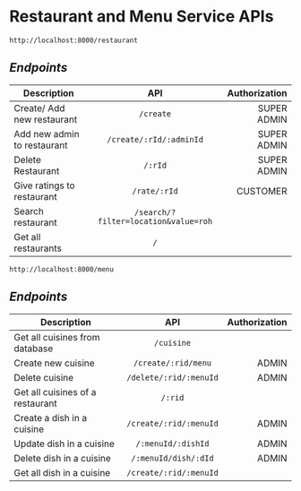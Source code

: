 # Restaurant and Menu Service APIs

```
http://localhost:8000/restaurant
```

## _Endpoints_

| Description       | API           | Authorization  |
| ------------- |:-------------:| -----:|
| Create/ Add new restaurant      | `/create` | SUPER ADMIN |
| Add new admin to restaurant     | `/create/:rId/:adminId`      |  SUPER ADMIN  |
| Delete Restaurant | `/:rId`      |  SUPER ADMIN   |
| Give ratings to restaurant | `/rate/:rId`      |  CUSTOMER   |
| Search restaurant | `/search/?filter=location&value=roh`      |     |
| Get all restaurants | `/`      |     |


```
http://localhost:8000/menu
```

## _Endpoints_

| Description       | API           | Authorization  |
| ------------- |:-------------:| -----:|
| Get all cuisines from database      | `/cuisine` |  |
| Create new cuisine     | `/create/:rid/menu`      |  ADMIN  |
| Delete cuisine | `/delete/:rid/:menuId`      |  ADMIN   |
| Get all cuisines of a restaurant | `/:rid`      |     |
| Create a dish in a cuisine | `/create/:rid/:menuId`      |  ADMIN   |
| Update dish in a cuisine | `/:menuId/:dishId`      |  ADMIN   |
| Delete dish in a cuisine | `/:menuId/dish/:dId`      |  ADMIN   |
| Get all dish in a cuisine | `/create/:rid/:menuId`      |     |
